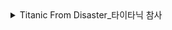 <details >
<summary>Titanic From Disaster_타이타닉 참사</summary>

### DDA 분석
| Variable | Definition | Key | 분석가 의견 |
| --- | --- | --- | ---|
|PassengerId|Passenger_id|unique id, 일회성 id이기에 유의미한 분석 불가|수치형|
| Pclass | Cabin class | 1, 2, 3 | 범주형(순서형) |
| Name | Passenger name |    | 범주형(명목형)|
| Sex | Sex | male, female | 범주형(명목형) |
| Age | Age || 수치형(이산형) |
| SibSp | 함께 탑승한 형제와 배우자의 수 | 0, 1, 2, 3, 4, 5, 8 | 수치형(연속형) |
| Parch | 함께 탑승한 부모, 아이의 수 | 0, 1, 3, 2, 4, 6, 5, 9 | 수치형(연속형) |
| Ticket | The number of ticket|| 범주형(명목형) |
| Fare | Bording fare || 수치형(이산형) |
| Cabin | 객실번호 || 범주형(순서형) |
| Embarked | 탑승항구 | 'Q', 'S', 'C' | 범주형(명목형) |


</details>